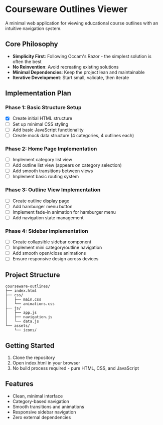 # Courseware Outlines Viewer

A minimal web application for viewing educational course outlines with an intuitive navigation system.

## Core Philosophy

- **Simplicity First**: Following Occam's Razor - the simplest solution is often the best
- **No Reinvention**: Avoid recreating existing solutions
- **Minimal Dependencies**: Keep the project lean and maintainable
- **Iterative Development**: Start small, validate, then iterate

## Implementation Plan

### Phase 1: Basic Structure Setup
- [x] Create initial HTML structure
- [ ] Set up minimal CSS styling
- [ ] Add basic JavaScript functionality
- [ ] Create mock data structure (4 categories, 4 outlines each)

### Phase 2: Home Page Implementation
- [ ] Implement category list view
- [ ] Add outline list view (appears on category selection)
- [ ] Add smooth transitions between views
- [ ] Implement basic routing system

### Phase 3: Outline View Implementation
- [ ] Create outline display page
- [ ] Add hamburger menu button
- [ ] Implement fade-in animation for hamburger menu
- [ ] Add navigation state management

### Phase 4: Sidebar Implementation
- [ ] Create collapsible sidebar component
- [ ] Implement mini category/outline navigation
- [ ] Add smooth open/close animations
- [ ] Ensure responsive design across devices

## Project Structure

```
courseware-outlines/
├── index.html
├── css/
│   ├── main.css
│   └── animations.css
├── js/
│   ├── app.js
│   ├── navigation.js
│   └── data.js
└── assets/
    └── icons/
```

## Getting Started

1. Clone the repository
2. Open index.html in your browser
3. No build process required - pure HTML, CSS, and JavaScript

## Features

- Clean, minimal interface
- Category-based navigation
- Smooth transitions and animations
- Responsive sidebar navigation
- Zero external dependencies
